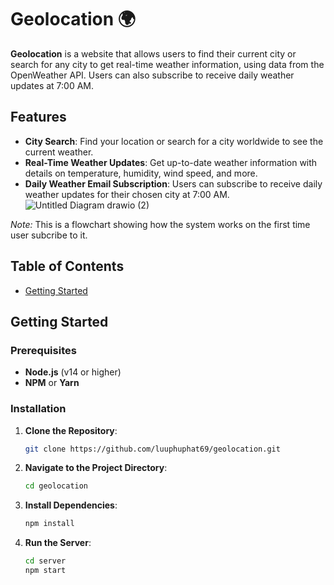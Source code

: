 # Geolocation 🌍

**Geolocation** is a website that allows users to find their current city or search for any city to get real-time weather information, using data from the OpenWeather API. Users can also subscribe to receive daily weather updates at 7:00 AM.

## Features

- **City Search**: Find your location or search for a city worldwide to see the current weather.
- **Real-Time Weather Updates**: Get up-to-date weather information with details on temperature, humidity, wind speed, and more.
- **Daily Weather Email Subscription**: Users can subscribe to receive daily weather updates for their chosen city at 7:00 AM.
![Untitled Diagram drawio (2)](https://github.com/user-attachments/assets/57947b73-7272-4c28-a970-15e2f717fa64)

*Note:* This is a flowchart showing how the system works on the first time user subcribe to it.
## Table of Contents

- [Getting Started](#getting-started)

## Getting Started

### Prerequisites

- **Node.js** (v14 or higher)
- **NPM** or **Yarn**

### Installation

1. **Clone the Repository**:

   ```bash
   git clone https://github.com/luuphuphat69/geolocation.git
   
2. **Navigate to the Project Directory**:

   ```bash
   cd geolocation
   
3. **Install Dependencies**:

   ```bash
   npm install

4. **Run the Server**:

   ```bash
   cd server
   npm start
